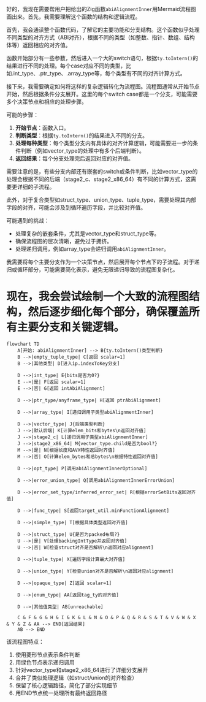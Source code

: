 好的，我现在需要帮用户把给出的Zig函数`abiAlignmentInner`用Mermaid流程图画出来。首先，我需要理解这个函数的结构和逻辑流程。

首先，我会通读整个函数代码，了解它的主要功能和分支结构。这个函数似乎处理不同类型的对齐方式（ABI对齐），根据不同的类型（如整数、指针、数组、结构体等）返回相应的对齐值。

函数开始部分有一些参数，然后进入一个大的switch语句，根据`ty.toIntern()`的结果进行不同的处理。每个case对应不同的类型，比如.int_type、.ptr_type、.array_type等，每个类型有不同的对齐计算方式。

接下来，我需要确定如何将这样的复杂逻辑转化为流程图。流程图通常从开始节点开始，然后根据条件分支展开。这里的每个switch case都是一个分支，可能需要多个决策节点和相应的处理步骤。

可能的步骤：
1. **开始节点**：函数入口。
2. **判断类型**：根据`ty.toIntern()`的结果进入不同的分支。
3. **处理每种类型**：每个类型分支内有具体的对齐计算逻辑，可能需要进一步的条件判断（例如vector_type的处理中有多个后端判断）。
4. **返回结果**：每个分支处理完后返回对应的对齐值。

需要注意的是，有些分支内部还有嵌套的switch或条件判断，比如vector_type的处理会根据不同的后端（stage2_c、stage2_x86_64）有不同的计算方式，这需要更详细的子流程。

此外，对于复合类型如struct_type、union_type、tuple_type，需要处理其内部字段的对齐，可能会涉及到循环遍历字段，并比较对齐值。

可能遇到的挑战：
- 处理复杂的嵌套条件，尤其是vector_type和struct_type等。
- 确保流程图的层次清晰，避免过于拥挤。
- 处理递归调用，例如array_type会递归调用`abiAlignmentInner`。

我需要将每个主要分支作为一个决策节点，然后展开每个节点下的子流程。对于递归或循环部分，可能需要简化表示，避免无限递归导致的流程图复杂化。

现在，我会尝试绘制一个大致的流程图结构，然后逐步细化每个部分，确保覆盖所有主要分支和关键逻辑。
================================================
```mermaid
flowchart TD
    A[开始: abiAlignmentInner] --> B{ty.toIntern()类型判断}
    B -->|empty_tuple_type| C[返回 scalar=1]
    B -->|其他类型| D[进入ip.indexToKey分支]
    
    D -->|int_type| E{bits是否为0?}
    E -->|是| F[返回 scalar=1]
    E -->|否| G[返回 intAbiAlignment]
    
    D -->|ptr_type/anyframe_type| H[返回 ptrAbiAlignment]
    
    D -->|array_type| I[递归调用子类型abiAlignmentInner]
    
    D -->|vector_type| J{后端类型判断}
    J -->|默认后端| K[计算elem_bits和bytes\n返回对齐值]
    J -->|stage2_c| L[递归调用子类型abiAlignmentInner]
    J -->|stage2_x86_64| M{vector_type.child是否为bool?}
    M -->|是| N[根据长度和AVX特性返回对齐值]
    M -->|否| O[计算elem_bytes和总bytes\n根据特性返回对齐值]
    
    D -->|opt_type| P[调用abiAlignmentInnerOptional]
    
    D -->|error_union_type| Q[调用abiAlignmentInnerErrorUnion]
    
    D -->|error_set_type/inferred_error_set| R[根据errorSetBits返回对齐值]
    
    D -->|func_type| S[返回target_util.minFunctionAlignment]
    
    D -->|simple_type| T[根据具体类型返回对齐值]
    
    D -->|struct_type| U{是否为packed布局?}
    U -->|是| V[处理backingIntType并返回对齐值]
    U -->|否| W[检查struct对齐是否解析\n返回对应alignment]
    
    D -->|tuple_type| X[遍历字段计算最大对齐值]
    
    D -->|union_type| Y[检查union对齐是否解析\n返回对应alignment]
    
    D -->|opaque_type| Z[返回 scalar=1]
    
    D -->|enum_type| AA[返回tag_ty的对齐值]
    
    D -->|其他值类型| AB[unreachable]
    
    C & F & G & H & I & K & L & N & O & P & Q & R & S & T & V & W & X & Y & Z & AA --> END[返回结果]
    AB --> END
``` 

该流程图特点：
1. 使用菱形节点表示条件判断
2. 用绿色节点表示递归调用
3. 针对vector_type和stage2_x86_64进行了详细分支展开
4. 合并了类似处理逻辑（如struct/union的对齐检查）
5. 保留了核心逻辑路径，简化了部分实现细节
6. 用END节点统一处理所有最终返回路径